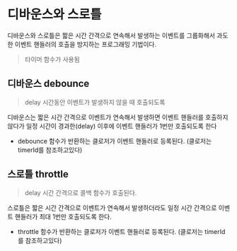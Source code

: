 # 디바운스와 스로틀
디바운스와 스로틀은 짧은 시간 간격으로 연속해서 발생하는 이벤트를 그룹화해서
과도한 이벤트 핸들러의 호출을 방지하는 프로그래밍 기법이다.
> 타이머 함수가 사용됨

## 디바운스 debounce
> delay 시간동안 이벤트가 발생하지 않을 때 호출되도록

디바운스는 짧은 시간 간격으로 이벤트가 연속해서 발생하면
이벤트 핸들러를 호출하지 않다가
일정 시간이 경과한(delay) 이후에
이벤트 핸들러가 1번만 호출되도록 한다

- debounce 함수가 반환하는 클로저가 이벤트 핸들러로 등록된다.
(클로저는 timerId를 참조하고있다)

## 스로틀 throttle
> delay 시간 간격으로 콜백 함수가 호출된다.

스로틀은 짧은 시간 간격으로 이벤트가 연속해서 발생하더라도
일정 시간 간격으로 이벤트 핸들러가 최대 1번만 호출되도록 한다.

- throttle 함수가 반환하는 클로저가 이벤트 핸들러로 등록된다.
(클로저는 timerId를 참조하고있다)